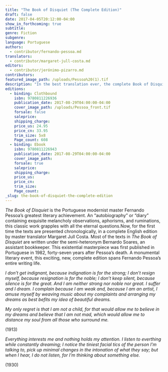 ```yaml
---
title: "The Book of Disquiet (The Complete Edition)"
draft: false
date: 2017-04-05T20:12:00-04:00
show_in_forthcoming: true
subtitle:
genre: Fiction
subgenre:
language: Portuguese
authors:
  - contributor/fernando-pessoa.md
translators:
  - contributor/margaret-jull-costa.md
editors:
  - contributor/jerónimo-pizarro.md
contributors:
featured_image_path: /uploads/Pessoa%20(1).tif
description: "In the best translation ever, the complete Book of Disquiet is an incomparable masterpiece "
editions:
  - binding: Clothbound
    isbn: 9780811226936
    publication_date: 2017-08-29T04:00:00-04:00
    cover_image_path: /uploads/Pessoa_front.tif
    forsale: false
    saleprice:
    shipping_charge:
    price_us: 24.95
    price_cn: 33.95
    trim_size: 5x8
    Page_count: 608
  - binding: Ebook
    isbn: 9780811226943
    publication_date: 2017-08-29T04:00:00-04:00
    cover_image_path:
    forsale: true
    saleprice:
    shipping_charge:
    price_us:
    price_cn:
    trim_size:
    Page_count:
_slug: the-book-of-disquiet-the-complete-edition
---
```


_The Book of Disquiet_ is the Portuguese modernist master Fernando Pessoa’s greatest literary achievement. An “autobiography” or “diary” containing exquisite melancholy observations, aphorisms, and ruminations, this classic work grapples with all the eternal questions.Now, for the first time the texts are presented chronologically, in a complete English edition by master translator Margaret Jull Costa. Most of the texts in _The Book of Disquiet_ are written under the semi-heteronym Bernardo Soares, an assistant bookkeeper. This existential masterpiece was first published in Portuguese in 1982, forty-seven years after Pessoa’s death. A monumental literary event, this exciting, new, complete edition spans Fernando Pessoa’s entire writing life.

_I don’t get indignant, because indignation is for the strong; I don’t resign myself, because resignation is for the noble; I don’t keep silent, because silence is for the great. And I am neither strong nor noble nor great. I suffer and I dream. I complain because I am weak and, because I am an artist, I amuse myself by weaving music about my complaints and arranging my dreams as best befits my idea of beautiful dreams._

_My only regret is that I am not a child, for that would allow me to believe in my dreams and believe that I am not mad, which would allow me to distance my soul from all those who surround me._

(1913)

_Everything interests me and nothing holds my attention. I listen to everthing while constantly dreaming; I notice the tiniest facial tics of the person I’m talking to, pick up minimal changes in the intonation of what they say; but when I hear, I do not listen, for I’m thinking about something else._

(1930)

